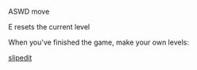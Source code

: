ASWD move

E resets the current level

When you've finished the game, make your own levels:

[slipedit](http://beyondloom.com/tools/slipedit.html)
